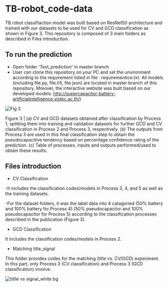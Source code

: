 # TB-robot_code-data
TB robot classifiaction model was built based on ResNet50 architecture and trained with our datasets to be used for CV and GCD classification as shown in Figure 3. 
This repository is composed of 3 main folders as described in Files introduction.

## To run the prediction
- Open folder 'Test_prediction' in master branch
- User can clone this repository on your PC and set the unvironment according to the requirement listed in file : requirementice.txt. All models (including file.py, file.h5, file.json) are located in master branch of this repository. 
 Mreover, the interactive website was built based on our developed models: http://supercapacitor-battery-artificialintelligence.vistec.ac.th/) 
 
![Fig 3](https://user-images.githubusercontent.com/120438949/208368176-1fccebe0-250b-4e53-b4f6-4fc655d12c06.png)

Figure 3 | (a) CV and GCD datasets obtained after classification by Process 1, splitting them
into training and validation datasets for further GCD and CV classification in Process 2 and
Process 3, respectively. (b) The outputs from Process 3 are used in this final classification step
to obtain the pseudocapacitive tendency based on percentage confidence rating of the
prediction. (c) Table of processes, inputs and outputs performed/used to obtain these results.

## Files introduction

- CV Classification

-It includes the classification codes/models in Process 3, 4, and 5 as well as the training datasets.

-For the dataset folders, it was the label data into 4 catagoried (50% battery and 100% battery for Process 4) (50% pseudocapacitor and 100% pseudocapacitor for Process 5) according to the classification processes described in the publication (Figure 3).

- GCD Classification

It includes the classification codes/models in Process 2.

- Matching title_signal

This folder provides codes for the matching (title vs. CV/GCD) experiment.
In this part, only Process 2 (CV classification) and Process 3 (GCD classification) involve.


![titlle vs signal_white bg](https://user-images.githubusercontent.com/120438949/208585406-b72b6385-783f-4aea-a054-3a2ab0ff7135.png)
